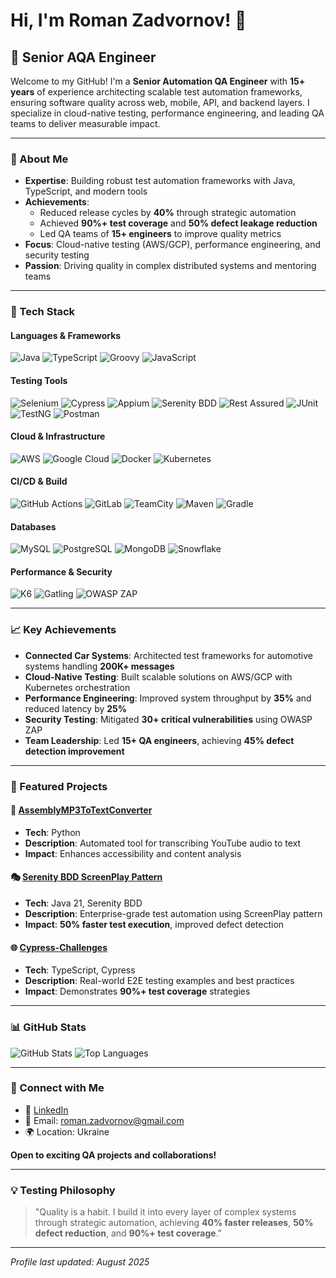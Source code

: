 # Hi, I'm Roman Zadvornov! 👋

## 🚀 Senior AQA Engineer
Welcome to my GitHub! I'm a **Senior Automation QA Engineer** with **15+ years** of experience architecting scalable test automation frameworks, ensuring software quality across web, mobile, API, and backend layers. I specialize in cloud-native testing, performance engineering, and leading QA teams to deliver measurable impact.

---

### 🌟 About Me
- **Expertise**: Building robust test automation frameworks with Java, TypeScript, and modern tools
- **Achievements**: 
  - Reduced release cycles by **40%** through strategic automation
  - Achieved **90%+ test coverage** and **50% defect leakage reduction**
  - Led QA teams of **15+ engineers** to improve quality metrics
- **Focus**: Cloud-native testing (AWS/GCP), performance engineering, and security testing
- **Passion**: Driving quality in complex distributed systems and mentoring teams

---

### 🔧 Tech Stack

#### Languages & Frameworks
![Java](https://img.shields.io/badge/Java_21-ED8B00?style=flat-square&logo=java&logoColor=white)
![TypeScript](https://img.shields.io/badge/TypeScript-007ACC?style=flat-square&logo=typescript&logoColor=white)
![Groovy](https://img.shields.io/badge/Groovy-4298B8?style=flat-square&logo=apachegroovy&logoColor=white)
![JavaScript](https://img.shields.io/badge/JavaScript-F7DF1E?style=flat-square&logo=javascript&logoColor=black)

#### Testing Tools
![Selenium](https://img.shields.io/badge/Selenium-43B02A?style=flat-square&logo=selenium&logoColor=white)
![Cypress](https://img.shields.io/badge/Cypress-17202C?style=flat-square&logo=cypress&logoColor=white)
![Appium](https://img.shields.io/badge/Appium-662D91?style=flat-square&logo=appium&logoColor=white)
![Serenity BDD](https://img.shields.io/badge/Serenity_BDD-00A86B?style=flat-square&logo=cucumber&logoColor=white)
![Rest Assured](https://img.shields.io/badge/Rest_Assured-FF6B35?style=flat-square&logo=rest&logoColor=white)
![JUnit](https://img.shields.io/badge/JUnit-25A162?style=flat-square&logo=junit5&logoColor=white)
![TestNG](https://img.shields.io/badge/TestNG-DC143C?style=flat-square&logo=testng&logoColor=white)
![Postman](https://img.shields.io/badge/Postman-FF6C37?style=flat-square&logo=postman&logoColor=white)

#### Cloud & Infrastructure
![AWS](https://img.shields.io/badge/AWS-232F3E?style=flat-square&logo=amazon-aws&logoColor=white)
![Google Cloud](https://img.shields.io/badge/GCP-4285F4?style=flat-square&logo=google-cloud&logoColor=white)
![Docker](https://img.shields.io/badge/Docker-2CA5E0?style=flat-square&logo=docker&logoColor=white)
![Kubernetes](https://img.shields.io/badge/Kubernetes-326CE5?style=flat-square&logo=kubernetes&logoColor=white)

#### CI/CD & Build
![GitHub Actions](https://img.shields.io/badge/GitHub_Actions-2088FF?style=flat-square&logo=github-actions&logoColor=white)
![GitLab](https://img.shields.io/badge/GitLab-FCA326?style=flat-square&logo=gitlab&logoColor=white)
![TeamCity](https://img.shields.io/badge/TeamCity-000000?style=flat-square&logo=teamcity&logoColor=white)
![Maven](https://img.shields.io/badge/Maven-C71A36?style=flat-square&logo=apache-maven&logoColor=white)
![Gradle](https://img.shields.io/badge/Gradle-02303A?style=flat-square&logo=gradle&logoColor=white)

#### Databases
![MySQL](https://img.shields.io/badge/MySQL-4479A1?style=flat-square&logo=mysql&logoColor=white)
![PostgreSQL](https://img.shields.io/badge/PostgreSQL-336791?style=flat-square&logo=postgresql&logoColor=white)
![MongoDB](https://img.shields.io/badge/MongoDB-47A248?style=flat-square&logo=mongodb&logoColor=white)
![Snowflake](https://img.shields.io/badge/Snowflake-29B5E8?style=flat-square&logo=snowflake&logoColor=white)

#### Performance & Security
![K6](https://img.shields.io/badge/K6-7D64FF?style=flat-square&logo=k6&logoColor=white)
![Gatling](https://img.shields.io/badge/Gatling-FF9E2A?style=flat-square&logo=gatling&logoColor=white)
![OWASP ZAP](https://img.shields.io/badge/OWASP_ZAP-00549E?style=flat-square&logo=owasp&logoColor=white)

---

### 📈 Key Achievements
- **Connected Car Systems**: Architected test frameworks for automotive systems handling **200K+ messages**
- **Cloud-Native Testing**: Built scalable solutions on AWS/GCP with Kubernetes orchestration
- **Performance Engineering**: Improved system throughput by **35%** and reduced latency by **25%**
- **Security Testing**: Mitigated **30+ critical vulnerabilities** using OWASP ZAP
- **Team Leadership**: Led **15+ QA engineers**, achieving **45% defect detection improvement**

---

### 🌟 Featured Projects

#### 🎵 [AssemblyMP3ToTextConverter](https://github.com/rzadvornov/AssemblyMP3ToTextConverter)
- **Tech**: Python
- **Description**: Automated tool for transcribing YouTube audio to text
- **Impact**: Enhances accessibility and content analysis

#### 🎭 [Serenity BDD ScreenPlay Pattern](https://github.com/rzadvornov/Serenity-ScreenPlay-Pattern)
- **Tech**: Java 21, Serenity BDD
- **Description**: Enterprise-grade test automation using ScreenPlay pattern
- **Impact**: **50% faster test execution**, improved defect detection

#### 🌐 [Cypress-Challenges](https://github.com/rzadvornov/Cypress-Challenges)
- **Tech**: TypeScript, Cypress
- **Description**: Real-world E2E testing examples and best practices
- **Impact**: Demonstrates **90%+ test coverage** strategies

---

### 📊 GitHub Stats
![GitHub Stats](https://github-readme-stats.vercel.app/api?username=rzadvornov&show_icons=true&theme=dark&count_private=true)
![Top Languages](https://github-readme-stats.vercel.app/api/top-langs/?username=rzadvornov&layout=compact&theme=dark)

---

### 🤝 Connect with Me
- 💼 [LinkedIn](https://www.linkedin.com/in/rzadvornov/)
- 📧 Email: roman.zadvornov@gmail.com
- 🌍 Location: Ukraine

**Open to exciting QA projects and collaborations!**

---

### 💡 Testing Philosophy
> "Quality is a habit. I build it into every layer of complex systems through strategic automation, achieving **40% faster releases**, **50% defect reduction**, and **90%+ test coverage**."

---

*Profile last updated: August 2025*
